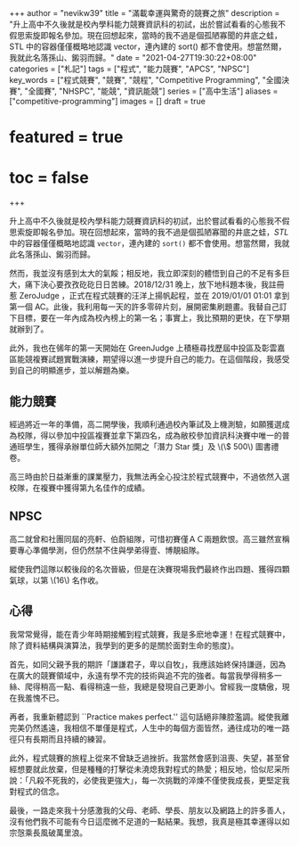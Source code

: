 +++
author = "nevikw39"
title = "滿載幸運與驚奇的競賽之旅"
description = "升上高中不久後就是校內學科能力競賽資訊科的初試，出於嘗試看看的心態我不假思索旋即報名參加。現在回想起來，當時的我不過是個孤陋寡聞的井底之蛙，STL 中的容器僅僅概略地認識 vector，連內建的 sort() 都不會使用。想當然爾，我就此名落孫山、鎩羽而歸。"
date = "2021-04-27T19:30:22+08:00"
categories = ["札記"]
tags = ["程式", "能力競賽", "APCS", "NPSC"]
key_words = ["程式競賽", "競賽", "競程", "Competitive Programming", "全國決賽", "全國賽", "NHSPC", "能競", "資訊能競"]
series = ["高中生活"]
aliases = ["competitive-programming"]
images = []
draft = true
# featured = true
# toc = false
+++

升上高中不久後就是校內學科能力競賽資訊科的初試，出於嘗試看看的心態我不假思索旋即報名參加。現在回想起來，當時的我不過是個孤陋寡聞的井底之蛙，_STL_ 中的容器僅僅概略地認識 `vector`，連內建的 `sort()` 都不會使用。想當然爾，我就此名落孫山、鎩羽而歸。

然而，我並沒有感到太大的氣餒；相反地，我立即深刻的體悟到自己的不足有多巨大，痛下決心要孜孜矻矻日日苦練。2018/12/31 晚上，放下地科題本後，我註冊惹 ZeroJudge ，正式在程式競賽的汪洋上揚帆起程，並在 2019/01/01 01:01 拿到第一個 AC。此後，我利用每一天的許多零碎片刻，展開密集刷題畫。我替自己訂下目標，要在一年內成為校內榜上的第一名；事實上，我比預期的更快，在下學期就辦到了。

此外，我也在㋿年的第一天開始在 GreenJudge 上積極尋找歷屆中投區及彰雲嘉區能競複賽試題實戰演練，期望得以進一步提升自己的能力。在這個階段，我感受到自己的明顯進步，並以解題為樂。

## 能力競賽

經過將近一年的準備，高二開學後，我順利通過校內筆試及上機測驗，如願獲選成為校隊，得以參加中投區複賽並拿下第四名，成為敝校參加資訊科決賽中唯一的普通班學生，獲得承辦單位師大額外加開之「潛力 Star 獎」及 \\(\\$ 500\\) 圖書禮卷。

高三時由於日益漸重的課業壓力，我無法再全心投注於程式競賽中，不過依然入選校隊，在複賽中獲得第九名佳作的成績。

## NPSC

高二就曾和社團同屆的亮軒、伯蔚組隊，可惜初賽僅ＡＣ兩題飲恨。高三雖然宣稱要專心準備學測，但仍然禁不住與學弟得壹、博靚組隊。

縱使我們這隊以較後段的名次晉級，但是在決賽現場我們最終作出四題、獲得四顆氣球，以第 \\(16\\) 名作收。

## 心得

我常常覺得，能在青少年時期接觸到程式競賽，我是多麽地幸運！在程式競賽中，除了資料結構與演算法，我學到的更多的是關於面對生命的態度}。

首先，如同父親予我的期許「謙謙君子，卑以自牧」，我應該始終保持謙遜，因為在廣大的競賽領域中，永遠有學不完的技術與追不完的強者。每當我學得稍多一絲、爬得稍高一點、看得稍遠一些，我總是發現自己更渺小。曾經我一度驕傲，現在我羞愧不已。

再者，我重新體認到 ``Practice makes perfect.'' 這句話絕非陳腔濫調。縱使我離完美仍然遙遠，我相信不單僅是程式，人生中的每個方面皆然，通往成功的唯一路徑只有長期而且持續的練習。

此外，程式競賽的旅程上從來不曾缺乏過挫折。我當然會感到沮喪、失望，甚至曾經想要就此放棄，但是種種的打擊從未澆熄我對程式的熱愛；相反地，恰似尼采所說：「凡殺不死我的，必使我更強大」，每一次挑戰的淬煉不僅使我成長，更堅定我對程式的信念。

最後，一路走來我十分感激我的父母、老師、學長、朋友以及網路上的許多善人，沒有他們我不可能有今日這麼微不足道的一點結果。我想，我真是極其幸運得以如宗愨乘長風破萬里浪。
